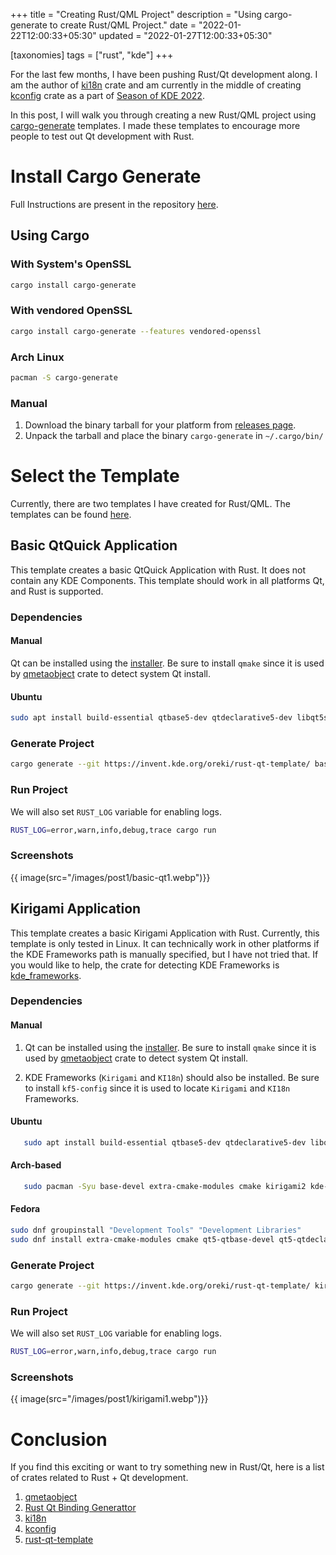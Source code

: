 +++
title = "Creating Rust/QML Project"
description = "Using cargo-generate to create Rust/QML Project."
date = "2022-01-22T12:00:33+05:30"
updated = "2022-01-27T12:00:33+05:30"

[taxonomies]
tags = ["rust", "kde"]
+++

For the last few months, I have been pushing Rust/Qt development along. I am the author of [ki18n](https://github.com/Ayush1325/ki18n-rs) crate and am currently in the middle of creating [kconfig](https://invent.kde.org/oreki/kconfig-rs) crate as a part of [Season of KDE 2022](https://season.kde.org/).

In this post, I will walk you through creating a new Rust/QML project using [cargo-generate](https://github.com/cargo-generate/cargo-generate) templates. I made these templates to encourage more people to test out Qt development with Rust.

<!-- more -->

# Install Cargo Generate

Full Instructions are present in the repository [here](https://github.com/cargo-generate/cargo-generate#installation).

## Using Cargo

### With System's OpenSSL

```sh
cargo install cargo-generate
```

### With vendored OpenSSL

```sh
cargo install cargo-generate --features vendored-openssl
```

### Arch Linux

```sh
pacman -S cargo-generate
```

### Manual

1. Download the binary tarball for your platform from [releases page](https://github.com/cargo-generate/cargo-generate/releases).
2. Unpack the tarball and place the binary `cargo-generate` in `~/.cargo/bin/`

# Select the Template

Currently, there are two templates I have created for Rust/QML. The templates can be found [here](https://invent.kde.org/oreki/rust-qt-template).

## Basic QtQuick Application

This template creates a basic QtQuick Application with Rust. It does not contain any KDE Components. This template should work in all platforms Qt, and Rust is supported.

### Dependencies

#### Manual

Qt can be installed using the [installer](https://www.qt.io/download). Be sure to install `qmake` since it is used by [qmetaobject](https://crates.io/crates/qmetaobject) crate to detect system Qt install.

#### Ubuntu

```sh
sudo apt install build-essential qtbase5-dev qtdeclarative5-dev libqt5svg5-dev qtquickcontrols2-5-dev qml-module-qtquick-layouts
```

### Generate Project

```sh
cargo generate --git https://invent.kde.org/oreki/rust-qt-template/ basic-qtquick --name myproject
```

### Run Project

We will also set `RUST_LOG` variable for enabling logs.

```sh
RUST_LOG=error,warn,info,debug,trace cargo run
```

### Screenshots

{{ image(src="/images/post1/basic-qt1.webp")}}

## Kirigami Application

This template creates a basic Kirigami Application with Rust. Currently, this template is only tested in Linux. It can technically work in other platforms if the KDE Frameworks path is manually specified, but I have not tried that. If you would like to help, the crate for detecting KDE Frameworks is [kde_frameworks](https://crates.io/crates/kde_frameworks).

### Dependencies

#### Manual

1. Qt can be installed using the [installer](https://www.qt.io/download). Be sure to install `qmake` since it is used by [qmetaobject](https://crates.io/crates/qmetaobject) crate to detect system Qt install.

2. KDE Frameworks (`Kirigami` and `KI18n`) should also be installed. Be sure to install `kf5-config` since it is used to locate `Kirigami` and `KI18n` Frameworks.

#### Ubuntu

```sh
   sudo apt install build-essential qtbase5-dev qtdeclarative5-dev libqt5svg5-dev qtquickcontrols2-5-dev qml-module-qtquick-layouts qml-module-org-kde-kirigami2 kirigami2-dev libkf5i18n-dev gettext libkf5coreaddons-dev libkf5kdelibs4support5-bin
```

#### Arch-based

```sh
   sudo pacman -Syu base-devel extra-cmake-modules cmake kirigami2 kde-sdk-meta gettext
```

#### Fedora

```sh
sudo dnf groupinstall "Development Tools" "Development Libraries"
sudo dnf install extra-cmake-modules cmake qt5-qtbase-devel qt5-qtdeclarative-devel qt5-qtquickcontrols2-devel kf5-kirigami2 kf5-kirigami2-devel kf5-ki18n-devel kf5-kcoreaddons-devel gettext
```

### Generate Project

```sh
cargo generate --git https://invent.kde.org/oreki/rust-qt-template/ kirigami --name myproject
```

### Run Project

We will also set `RUST_LOG` variable for enabling logs.

```sh
RUST_LOG=error,warn,info,debug,trace cargo run
```

### Screenshots

{{ image(src="/images/post1/kirigami1.webp")}}

# Conclusion

If you find this exciting or want to try something new in Rust/Qt, here is a list of crates related to Rust + Qt development.

1. [qmetaobject](https://crates.io/crates/qmetaobject)
2. [Rust Qt Binding Generattor](https://invent.kde.org/sdk/rust-qt-binding-generator)
3. [ki18n](https://github.com/Ayush1325/ki18n-rs)
4. [kconfig](https://invent.kde.org/oreki/kconfig-rs)
5. [rust-qt-template](https://invent.kde.org/oreki/rust-qt-template)

